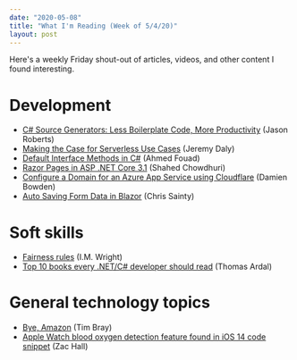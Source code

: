 ```yaml
---
date: "2020-05-08"
title: "What I'm Reading (Week of 5/4/20)"
layout: post
---
```


Here's a weekly Friday shout-out of articles, videos, and other content I found interesting.

# Development

- [C# Source Generators: Less Boilerplate Code, More Productivity](https://www.dontcodetired.com/blog/post/C-Source-Generators-Less-Boilerplate-Code-More-Productivity) (Jason Roberts)
- [Making the Case for Serverless Use Cases](https://www.jeremydaly.com/making-the-case-for-serverless-use-cases/) (Jeremy Daly)
- [Default Interface Methods in C#](https://itnext.io/default-interface-methods-in-c-df01dfa7b4e8) (Ahmed Fouad)
- [Razor Pages in ASP .NET Core 3.1](https://wakeupandcode.com/razor-pages-in-asp-net-core-3-1/) (Shahed Chowdhuri)
- [Configure a Domain for an Azure App Service using Cloudflare](https://damienbod.com/2020/05/05/configure-domain-for-azure-app-service-using-cloudflare/) (Damien Bowden)
- [Auto Saving Form Data in Blazor](https://chrissainty.com/auto-saving-form-data-in-blazor/) (Chris Sainty)

# Soft skills

- [Fairness rules](https://imwrightshardcode.com/2020/05/fairness-rules/) (I.M. Wright)
- [Top 10 books every .NET/C# developer should read](https://blog.elmah.io/top-10-books-every-net-c-developer-should-read/) (Thomas Ardal)

# General technology topics

- [Bye, Amazon](https://www.tbray.org/ongoing/When/202x/2020/04/29/Leaving-Amazon) (Tim Bray)
- [Apple Watch blood oxygen detection feature found in iOS 14 code snippet](https://9to5mac.com/2020/03/08/apple-watch-blood-oxygen-saturation/) (Zac Hall)